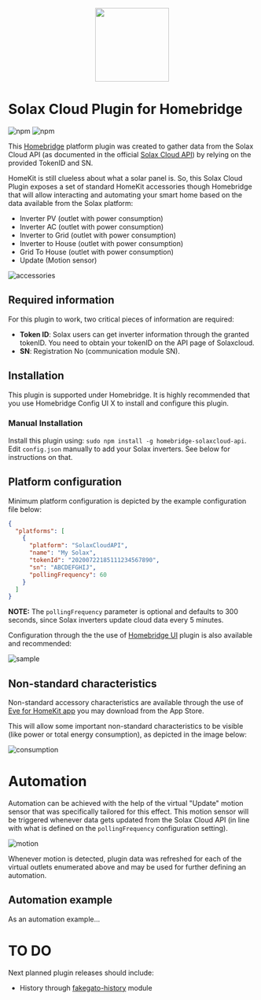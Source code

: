 
<p align="center">

<img src="https://github.com/homebridge/branding/raw/master/logos/homebridge-wordmark-logo-vertical.png" width="150">

</p>


# Solax Cloud Plugin for Homebridge

![npm](https://badgen.net/npm/v/homebridge-solaxcloud-api) ![npm](https://badgen.net/npm/dt/homebridge-solaxcloud-api)


This [Homebridge](https://homebridge.io/) platform plugin was created to gather data from the Solax Cloud API (as documented in the official [Solax Cloud API](https://www.eu.solaxcloud.com/phoebus/resource/files/userGuide/Solax_API_for_End-user_V1.0.pdf)) by relying on the provided TokenID and SN.

HomeKit is still clueless about what a solar panel is. So, this Solax Cloud Plugin exposes a set of standard HomeKit accessories though Homebridge that will allow interacting and automating your smart home based on the data available from the Solax platform:

- Inverter PV (outlet with power consumption)
- Inverter AC (outlet with power consumption)
- Inverter to Grid (outlet with power consumption)
- Inverter to House (outlet with power consumption)
- Grid To House (outlet with power consumption)
- Update (Motion sensor)

![accessories](images/plugin-accessories-home.png)
 
## Required information

For this plugin to work, two critical pieces of information are required: 

- **Token ID**: Solax users can get inverter information through the granted tokenID. You need to obtain your tokenID on the API page of Solaxcloud.
- **SN**: Registration No (communication module SN).

## Installation

This plugin is supported under Homebridge. It is highly recommended that you use Homebridge Config UI X to install and configure this plugin.

### Manual Installation

Install this plugin using: `sudo npm install -g homebridge-solaxcloud-api`.
Edit `config.json` manually to add your Solax inverters. See below for instructions on that.

## Platform configuration

Minimum platform configuration is depicted by the example configuration file below:

```json
{
  "platforms": [
    {
      "platform": "SolaxCloudAPI",
      "name": "My Solax",
      "tokenId": "20200722185111234567890",
      "sn": "ABCDEFGHIJ",
      "pollingFrequency": 60
    }
  ]
}
```
**NOTE:** The `pollingFrequency` parameter is optional and defaults to 300 seconds, since Solax inverters update cloud data every 5 minutes.

Configuration through the the use of [Homebridge UI](https://github.com/oznu/homebridge-config-ui-x) plugin is also available and recommended:

![sample](images/homebridge-ui.png)

## Non-standard characteristics

Non-standard accessory characteristics are available through the use of [Eve for HomeKit app](https://apps.apple.com/us/app/eve-for-homekit/id917695792) you may download from the App Store.

This will allow some important non-standard characteristics to be visible (like power or total energy consumption), as depicted in the image below:

![consumption](images/plugin-outlet-consumption.png)

# Automation

Automation can be achieved with the help of the virtual "Update" motion sensor that was specifically tailored for this effect. This motion sensor will be triggered whenever data gets updated from the Solax Cloud API (in line with what is defined on the `pollingFrequency` configuration setting). 

![motion](images/plugin-accessories-eve.png)

Whenever motion is detected, plugin data was refreshed for each of the virtual outlets enumerated above and may be used for further defining an automation.

## Automation example

As an automation example...

# TO DO

Next planned plugin releases should include:

- History through [fakegato-history](https://github.com/simont77/fakegato-history) module
